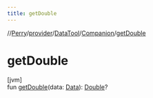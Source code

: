 ```yaml
---
title: getDouble
---
```

//[Perry](../../../../index.html)/[provider](../../index.html)/[DataTool](../index.html)/[Companion](index.html)/[getDouble](get-double.html)



# getDouble



[jvm]\
fun [getDouble](get-double.html)(data: [Data](../../-data/index.html)): [Double](https://kotlinlang.org/api/latest/jvm/stdlib/kotlin/-double/index.html)?





